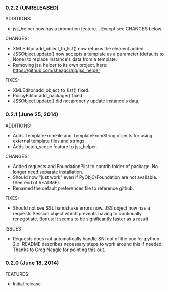 ### 0.2.2 (UNRELEASED)

ADDITIONS:

- jss_helper now has a promotion feature... Except see CHANGES below.

CHANGES:

- XMLEditor.add_object_to_list() now returns the element added.
- JSSObject.update() now accepts a template as a parameter (defaults to None) to replace instance's data from a template.
- Removing jss_helper to its own project, here: https://github.com/sheagcraig/jss_helper

FIXES:

- XMLEditor.add_object_to_list() fixed.
- PolicyEditor.add_package() fixed.
- JSSObject.update() did not properly update instance's data.

### 0.2.1 (June 25, 2014)

ADDITIONS:

- Adds TemplateFromFile and TemplateFromString objects for using external template files and strings. 
- Adds batch_scope feature to jss_helper.

CHANGES:

- Added requests and FoundationPlist to contrib folder of package. No longer need separate installation.
- Should now "just work" even if PyObjC/Foundation are not available. (See end of README).
- Renamed the default preferences file to reference github.

FIXES:

- Should not see SSL handshake errors now. JSS object now has a requests.Session object which prevents having to continually renegotiate. Bonus: It seems to be significantly faster as a result.

ISSUES:

- Requests does not automatically handle SNI out of the box for python 2.x. README describes necessary steps to work around this if needed. Thanks to Greg Neagle for pointing this out.

### 0.2.0 (June 18, 2014)

FEATURES:

- Initial release.